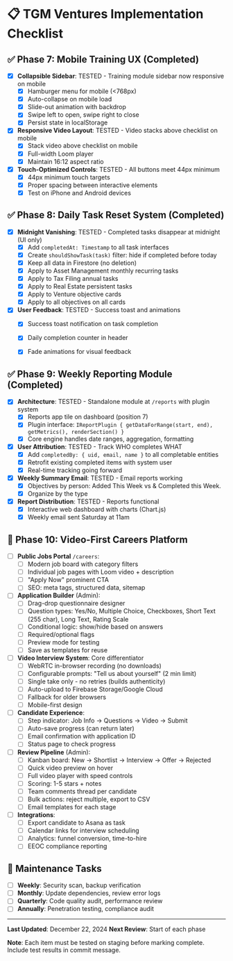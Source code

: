 # 📋 TGM Ventures Implementation Checklist

## ✅ Phase 7: Mobile Training UX (Completed)
- [x] **Collapsible Sidebar**: TESTED - Training module sidebar now responsive on mobile
  - [x] Hamburger menu for mobile (<768px)
  - [x] Auto-collapse on mobile load
  - [x] Slide-out animation with backdrop
  - [x] Swipe left to open, swipe right to close
  - [x] Persist state in localStorage
- [x] **Responsive Video Layout**: TESTED - Video stacks above checklist on mobile
  - [x] Stack video above checklist on mobile
  - [x] Full-width Loom player
  - [x] Maintain 16:12 aspect ratio
- [x] **Touch-Optimized Controls**: TESTED - All buttons meet 44px minimum
  - [x] 44px minimum touch targets
  - [x] Proper spacing between interactive elements
  - [x] Test on iPhone and Android devices

## ✅ Phase 8: Daily Task Reset System (Completed)
- [x] **Midnight Vanishing**: TESTED - Completed tasks disappear at midnight (UI only)
  - [x] Add `completedAt: Timestamp` to all task interfaces
  - [x] Create `shouldShowTask(task)` filter: hide if completed before today
  - [x] Keep all data in Firestore (no deletion)
  - [x] Apply to Asset Management monthly recurring tasks
  - [x] Apply to Tax Filing annual tasks
  - [x] Apply to Real Estate persistent tasks  
  - [x] Apply to Venture objective cards
  - [x] Apply to all objectives on all cards
- [x] **User Feedback**: TESTED - Success toast and animations
  - [x] Success toast notification on task completion
  - [x] Daily completion counter in header
  - [x] Fade animations for visual feedback


## ✅ Phase 9: Weekly Reporting Module (Completed)
- [x] **Architecture**: TESTED - Standalone module at `/reports` with plugin system
  - [x] Reports app tile on dashboard (position 7)
  - [x] Plugin interface: `IReportPlugin { getDataForRange(start, end), getMetrics(), renderSection() }`
  - [x] Core engine handles date ranges, aggregation, formatting
- [x] **User Attribution**: TESTED - Track WHO completes WHAT
  - [x] Add `completedBy: { uid, email, name }` to all completable entities
  - [x] Retrofit existing completed items with system user
  - [x] Real-time tracking going forward
- [x] **Weekly Summary Email**: TESTED - Email reports working
  - [x] Objectives by person: Added This Week vs & Completed this Week.
  - [x] Organize by the type

- [x] **Report Distribution**: TESTED - Reports functional
  - [x] Interactive web dashboard with charts (Chart.js)
  - [x] Weekly email sent Saturday at 11am

## 💼 Phase 10: Video-First Careers Platform
- [ ] **Public Jobs Portal** `/careers`:
  - [ ] Modern job board with category filters
  - [ ] Individual job pages with Loom video + description
  - [ ] "Apply Now" prominent CTA
  - [ ] SEO: meta tags, structured data, sitemap
- [ ] **Application Builder** (Admin):
  - [ ] Drag-drop questionnaire designer
  - [ ] Question types: Yes/No, Multiple Choice, Checkboxes, Short Text (255 char), Long Text, Rating Scale
  - [ ] Conditional logic: show/hide based on answers
  - [ ] Required/optional flags
  - [ ] Preview mode for testing
  - [ ] Save as templates for reuse
- [ ] **Video Interview System**: Core differentiator
  - [ ] WebRTC in-browser recording (no downloads)
  - [ ] Configurable prompts: "Tell us about yourself" (2 min limit)
  - [ ] Single take only - no retries (builds authenticity)
  - [ ] Auto-upload to Firebase Storage/Google Cloud
  - [ ] Fallback for older browsers
  - [ ] Mobile-first design
- [ ] **Candidate Experience**:
  - [ ] Step indicator: Job Info → Questions → Video → Submit
  - [ ] Auto-save progress (can return later)
  - [ ] Email confirmation with application ID
  - [ ] Status page to check progress
- [ ] **Review Pipeline** (Admin):
  - [ ] Kanban board: New → Shortlist → Interview → Offer → Rejected
  - [ ] Quick video preview on hover
  - [ ] Full video player with speed controls
  - [ ] Scoring: 1-5 stars + notes
  - [ ] Team comments thread per candidate
  - [ ] Bulk actions: reject multiple, export to CSV
  - [ ] Email templates for each stage
- [ ] **Integrations**:
  - [ ] Export candidate to Asana as task
  - [ ] Calendar links for interview scheduling
  - [ ] Analytics: funnel conversion, time-to-hire
  - [ ] EEOC compliance reporting

## 🔧 Maintenance Tasks
- [ ] **Weekly**: Security scan, backup verification
- [ ] **Monthly**: Update dependencies, review error logs
- [ ] **Quarterly**: Code quality audit, performance review
- [ ] **Annually**: Penetration testing, compliance audit

---

**Last Updated**: December 22, 2024
**Next Review**: Start of each phase

**Note**: Each item must be tested on staging before marking complete. Include test results in commit message.